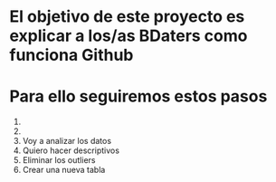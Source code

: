 # El objetivo de este proyecto es explicar a los/as BDaters como funciona Github

# Para ello seguiremos estos pasos

1.
2.
3. Voy a analizar los datos
4. Quiero hacer descriptivos
5. Eliminar los outliers 
6. Crear una nueva tabla
